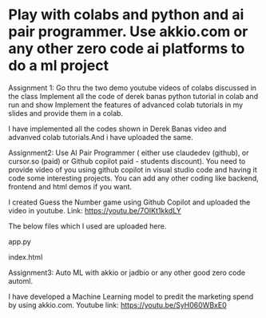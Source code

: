# Play with colabs and python and ai pair programmer. Use akkio.com or any other zero code ai platforms to do a ml project

Assignment 1: Go thru the two demo youtube videos of colabs discussed in the class Implement all the code of derek banas python tutorial in colab and run and show Implement the features of advanced colab tutorials in my slides and provide them in a colab.

I have implemented all  the codes shown in Derek Banas video and advanved colab tutorials.And i have uploaded the same.

Assignment2: Use AI Pair Programmer ( either use claudedev (github), or cursor.so (paid) or Github copilot paid - students discount). You need to provide video of you using github copilot in visual studio code and having it code some interesting projects. You can add any other coding like backend, frontend and html demos if you want.

I created Guess the Number game using Github Copilot and uploaded the video in youtube. 
Link: https://youtu.be/7OIKt1kkdLY

The below files which I used are uploaded here.

app.py

index.html

Assignment3: Auto ML with akkio or jadbio or any other good zero code automl.

I have developed a Machine Learning model to predit the marketing spend by using akkio.com.
Youtube link: https://youtu.be/SyH060WBxE0



